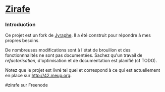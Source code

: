 [Zirafe](https://github.com/zirafe/zirafe)
======

### Introduction

Ce projet est un fork de [Jyraphe](http://home.gna.org/jyraphe/). Il a été construit pour répondre à mes propres besoins.

De nombreuses modifications sont à l'état de brouillon et des fonctionnnalités ne sont pas documentées. Sachez qu'un travail de *refactorisation*, d'optimisation et de documentation est planifié (cf TODO).

Notez que le projet est livré tel quel et correspond à ce qui est actuellement en place sur http://42.meup.org.

\#zirafe sur Freenode
